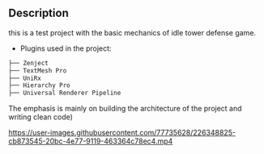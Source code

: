## Description

this is a test project with the basic mechanics of idle tower defense game.

- Plugins used in the project:
```bash
├── Zenject                  
├── TextMesh Pro          
├── UniRx              
├── Hierarchy Pro                  
├── Universal Renderer Pipeline            
```
 
The emphasis is mainly on building the architecture of the project and writing clean code)

https://user-images.githubusercontent.com/77735628/226348825-cb873545-20bc-4e77-9119-463364c78ec4.mp4

